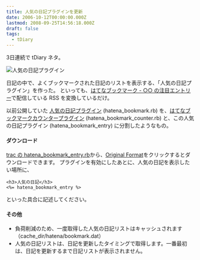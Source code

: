 ```yaml
---
title: 人気の日記プラグインを更新
date: 2006-10-12T00:00:00.000Z
lastmod: 2008-09-25T14:56:18.000Z
draft: false
tags:
  - tDiary
---
```


3日連続で tDiary ネタ。

![人気の日記プラグイン](@/assets/flickr/267772152.jpg "人気の日記プラグイン")

日記の中で、よくブックマークされた日記のリストを表示する、「人気の日記プラグイン」を作った。 といっても、[はてなブックマーク - ○○ の注目エントリー](http://b.hatena.ne.jp/entrylist?url=http://www.machu.jp/diary/&sort=hot)で配信している RSS を変換しているだけ。

以前公開していた [人気の日記プラグイン](/posts/20051227/p02) (hatena_bookmark.rb) を、[はてなブックマークカウンタープラグイン](/posts/20061010/p01) (hatena_bookmark_counter.rb) と、この人気の日記プラグイン (hatena_bookmark_entry) に分割したようなもの。

#### ダウンロード

[trac の hatena_bookmark_entry.rb](http://www.machu.jp/trac/tdiary_plugin/browser/trunk/plugin/hatena_bookmark_entry.rb)から、[Original Format](http://www.machu.jp/trac/tdiary_plugin/browser/trunk/plugin/hatena_bookmark_entry.rb?format=raw)をクリックするとダウンロードできます。 プラグインを有効にしたあとに、人気の日記を表示したい場所に、

```
<h3>人気の日記</h3>
<%= hatena_bookmark_entry %>
```

といった具合に記述してください。

#### その他

- 負荷削減のため、一度取得した人気の日記リストはキャッシュされます（cache_dir/hatena/bookmark.dat）
- 人気の日記リストは、日記を更新したタイミングで取得します。一番最初は、日記を更新するまで日記リストが表示されません。

